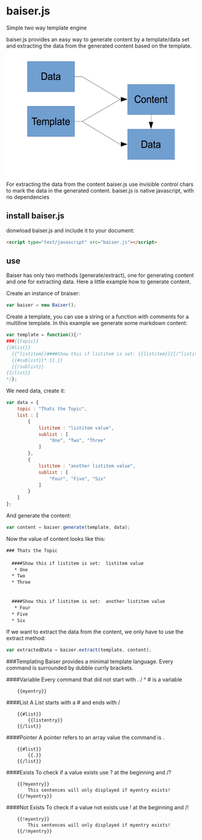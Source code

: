 # baiser.js
Simple two way template engine

baiser.js provides an easy way to generate content by a template/data set and extracting the data from the generated content based on the template.
![baiser.js flow](https://github.com/jailkey/baiser/blob/master/doc/image/baiser-flow.png)
For extracting the data from the content baiser.js use invisible control chars to mark the data in the generated content.
baiser.js is native javascript, with no dependencies

## install baiser.js
donwload baiser.js and include it to your document:

```html
<script type="text/javascript" src="baiser.js"></script>
```

## use
Baiser has only two methods (generate/extract), one for generating content and one for extracting data.
Here a little example how to generate content.

Create an instance of braiser:
```javascript
var baiser = new Baiser();
```

Create a template, you can use a string or a function with comments for a multiline template.
In this example we generate some markdown content:
```javascript
var template = function(){/*
###{{topic}}
{{#list}}
  {{^listitem}}####Show this if listitem is set: {{listitem}}{{/^listitem}}
  {{#sublist}}* {{.}}
  {{/sublist}}
{{/list}}
*/};
```
We need data, create it:
```javascript
var data = {
	topic : "Thats the Topic",
	list : [
		{
			listitem : "listitem value",
			sublist : [
				"One", "Two", "Three"
			]
		},
		{
			listitem : "another listitem value",
			sublist : [
				"Four", "Five", "Six"
			]
		}
	]
};
```
And generate the content:
```javascript
var content = baiser.generate(template, data);
```

Now the value of content looks like this:
```markdown
###￻Thats the Topicﾠ
￹‎
  ####Show this if listitem is set: ￻listitem valueﾠ
  ￹‎* ​One⁣
  ‏‎* ​Two⁣
  ‏‎* ​Three⁣
  ‏￺
‏‎
  ####Show this if listitem is set: ￻another listitem valueﾠ
  ￹‎* ​Four⁣
  ‏‎* ​Five⁣
  ‏‎* ​Six⁣
```

If we want to extract the data from the content, we only have to use the extract method:
```javascript
var extractedData = baiser.extract(template, content);

```

###Templating
Baiser provides a minimal template language.
Every command is surrounded by dubble currly brackets.

####Variable
Every command that did not start with . / ^ # is a variable
```
	{{myentry}}
```

####List
A List starts with a # and ends with /
```
	{{#list}}
		{{listentry}}
	{{/list}}
```

####Pointer
A pointer refers to an array value the command is .
```
	{{#list}}
		{{.}}
	{{/list}}
```

####Exists
To check if a value exists use ? at the beginning and /?
```
	{{?myentry}}
		This sentences will only displayed if myentry exists!
	{{/?myentry}}

```

####Not Exists
To check if a value not exists use ! at the beginning and /!
```
	{{!myentry}}
		This sentences will only displayed if myentry exists!
	{{/!myentry}}

```


